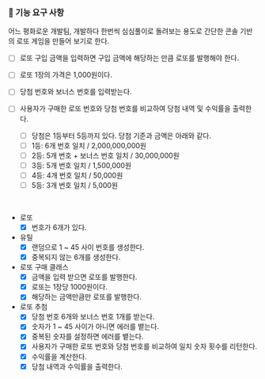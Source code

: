 ### 🎯 기능 요구 사항

어느 평화로운 개발팀,
개발하다 한번씩 심심풀이로 돌려보는 용도로 간단한 콘솔 기반의 로또 게임을 만들어 보기로 한다.

- [ ] 로또 구입 금액을 입력하면 구입 금액에 해당하는 만큼 로또를 발행해야 한다.
- [ ] 로또 1장의 가격은 1,000원이다.

- [ ] 당첨 번호와 보너스 번호를 입력받는다.

- [ ] 사용자가 구매한 로또 번호와 당첨 번호를 비교하여 당첨 내역 및 수익률을 출력한다.
    - [ ] 당첨은 1등부터 5등까지 있다. 당첨 기준과 금액은 아래와 같다.
    - [ ] 1등: 6개 번호 일치 / 2,000,000,000원
    - [ ] 2등: 5개 번호 + 보너스 번호 일치 / 30,000,000원
    - [ ] 3등: 5개 번호 일치 / 1,500,000원
    - [ ] 4등: 4개 번호 일치 / 50,000원
    - [ ] 5등: 3개 번호 일치 / 5,000원

<br>

- 로또
    - [X] 번호가 6개가 있다.
- 유틸
    - [X] 랜덤으로 1 ~ 45 사이 번호를 생성한다.
    - [X] 중복되지 않는 6개를 생성한다.
- 로또 구매 클래스
    - [X] 금액을 입력 받으면 로또를 발행한다.
    - [X] 로또는 1장당 1000원이다.
    - [X] 해당하는 금액만큼만 로또를 발행한다.

- 로또 추첨
    - [X] 당첨 번호 6개와 보너스 번호 1개를 받는다.
    - [X] 숫자가 1 ~ 45 사이가 아니면 에러를 뱉는다.
    - [X] 중복된 숫자를 설정하면 에러를 뱉는다.
    - [X] 사용자가 구매한 로또 번호와 당첨 번호를 비교하여 일치 숫자 횟수를 리턴한다.
    - [X] 수익률을 계산한다.
    - [X] 당첨 내역과 수익률을 출력한다.